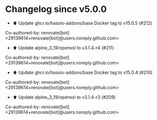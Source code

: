 # Changelog since v5.0.0
- ⬆️ Update ghcr.io/hassio-addons/base Docker tag to v15.0.5 (#212)

Co-authored-by: renovate[bot] <29139614+renovate[bot]@users.noreply.github.com> 
- ⬆️ Update alpine_3_19/openssl to v3.1.4-r4 (#211)

Co-authored-by: renovate[bot] <29139614+renovate[bot]@users.noreply.github.com> 
- ⬆️ Update ghcr.io/hassio-addons/base Docker tag to v15.0.4 (#210)

Co-authored-by: renovate[bot] <29139614+renovate[bot]@users.noreply.github.com> 
- ⬆️ Update alpine_3_19/openssl to v3.1.4-r3 (#209)

Co-authored-by: renovate[bot] <29139614+renovate[bot]@users.noreply.github.com> 
